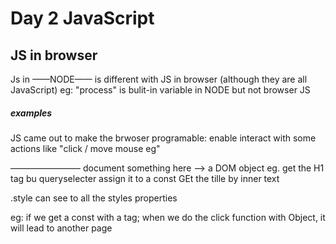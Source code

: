 # Day 2 JavaScript

## JS in browser

Js in ——NODE—— is different with JS in browser (although they are all JavaScript)
eg: "process" is bulit-in variable in NODE but not browser JS


##### examples
JS came out to make the brwoser programable: enable interact with some actions like "click / move mouse eg"


————————
document something here  --> a DOM object
eg. get the H1 tag bu queryselecter 
assign it to a const 
GEt the tille by inner text

.style can see to all the styles properties

eg: if we get a const with a tag; when we do the click function with Object, it will lead to another page